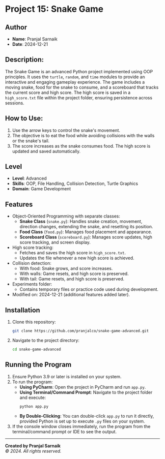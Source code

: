 # Project 15: Snake Game

## Author
- **Name**: Pranjal Sarnaik
- **Date**: 2024-12-21

## Description:
The Snake Game is an advanced Python project implemented using OOP principles. It uses the `turtle`, `random`, and `time` modules to provide an interactive and engaging gameplay experience. The game includes a moving snake, food for the snake to consume, and a scoreboard that tracks the current score and high score. The high score is saved in a `high_score.txt` file within the project folder, ensuring persistence across sessions.

## How to Use:
1. Use the arrow keys to control the snake's movement.
2. The objective is to eat the food while avoiding collisions with the walls or the snake's tail.
3. The score increases as the snake consumes food. The high score is updated and saved automatically.

## Level
- **Level**: Advanced
- **Skills**: OOP, File Handling, Collision Detection, Turtle Graphics
- **Domain**: Game Development

## Features
- Object-Oriented Programming with separate classes:
  - **Snake Class** (`snake.py`): Handles snake creation, movement, direction changes, extending the snake, and resetting its position.
  - **Food Class** (`food.py`): Manages food placement and appearance.
  - **Scoreboard Class** (`scoreboard.py`): Manages score updates, high score tracking, and screen display.
- High score tracking:
  - Fetches and saves the high score in `high_score.txt`.
  - Updates the file whenever a new high score is achieved.
- Collision detection:
  - With food: Snake grows, and score increases.
  - With walls: Game resets, and high score is preserved.
  - With tail: Game resets, and high score is preserved.
- Experiments folder:
  - Contains temporary files or practice code used during development.
- Modified on: 2024-12-21 (additional features added later).

## Installation
1. Clone this repository:
   ```bash
   git clone https://github.com/pranjalco/snake-game-advanced.git
   ```

2. Navigate to the project directory:
   ```bash
   cd snake-game-advanced
   ```

## Running the Program
1. Ensure Python 3.9 or later is installed on your system.
2. To run the program:
   - **Using PyCharm**: Open the project in PyCharm and run `app.py`.
   - **Using Terminal/Command Prompt**: Navigate to the project folder and execute:
     ```bash
     python app.py
     ```
   - **By Double-Clicking**: You can double-click `app.py` to run it directly, provided Python is set up to execute `.py` files on your system.
3. If the console window closes immediately, run the program from the terminal/command prompt or IDE to see the output.

---
**Created by Pranjal Sarnaik**  
*© 2024. All rights reserved.*

